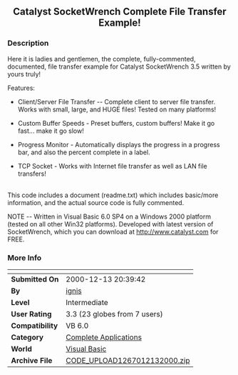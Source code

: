 ﻿<div align="center">

## Catalyst SocketWrench Complete File Transfer Example\!


</div>

### Description

Here it is ladies and gentlemen, the complete, fully-commented, documented, file transfer example for Catalyst SocketWrench 3.5 written by yours truly!

Features:

* Client/Server File Transfer -- Complete client to server file transfer. Works with small, large, and HUGE files! Tested on many platforms!

* Custom Buffer Speeds - Preset buffers, custom buffers! Make it go fast... make it go slow!

* Progress Monitor - Automatically displays the progress in a progress bar, and also the percent complete in a label.

* TCP Socket - Works with Internet file transfer as well as LAN file transfers!<br><br>

This code includes a document (readme.txt) which includes basic/more information, and the actual source code is fully commented.

NOTE -- Written in Visual Basic 6.0 SP4 on a Windows 2000 platform (tested on all other Win32 platforms). Developed with latest version of SocketWrench, which you can download at http://www.catalyst.com for FREE.
 
### More Info
 


<span>             |<span>
---                |---
**Submitted On**   |2000-12-13 20:39:42
**By**             |[ignis](https://github.com/Planet-Source-Code/PSCIndex/blob/master/ByAuthor/ignis.md)
**Level**          |Intermediate
**User Rating**    |3.3 (23 globes from 7 users)
**Compatibility**  |VB 6\.0
**Category**       |[Complete Applications](https://github.com/Planet-Source-Code/PSCIndex/blob/master/ByCategory/complete-applications__1-27.md)
**World**          |[Visual Basic](https://github.com/Planet-Source-Code/PSCIndex/blob/master/ByWorld/visual-basic.md)
**Archive File**   |[CODE\_UPLOAD1267012132000\.zip](https://github.com/Planet-Source-Code/ignis-catalyst-socketwrench-complete-file-transfer-example__1-13580/archive/master.zip)








